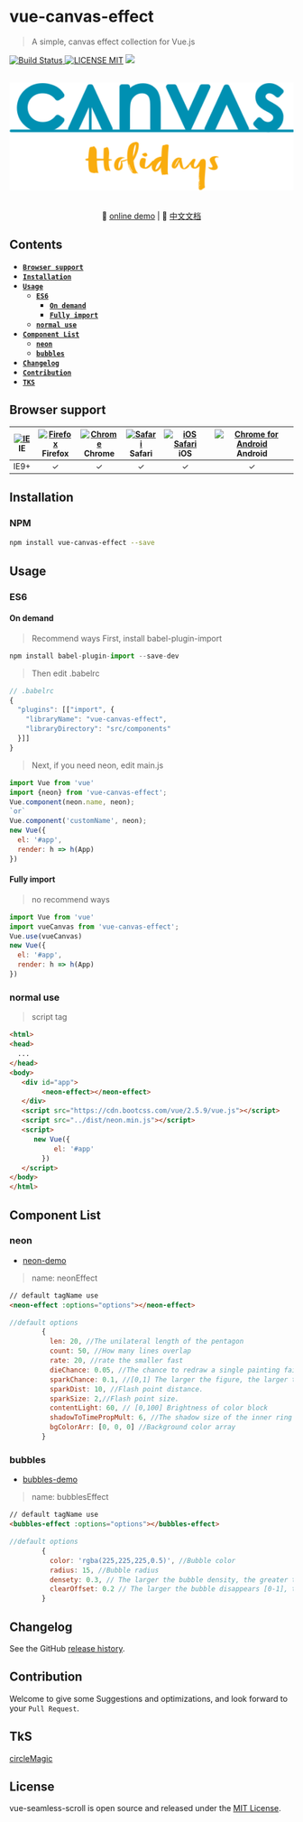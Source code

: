 # vue-canvas-effect
> A simple, canvas effect collection for Vue.js

[![Build Status](https://img.shields.io/appveyor/ci/gruntjs/grunt/master.svg) ![LICENSE MIT](https://img.shields.io/npm/l/express.svg)](https://www.npmjs.com/package/vue-canvas-effect) ![](https://img.shields.io/npm/v/vue-canvas-effect.svg)
                                                                      
<p align="center">
  <br>
  <img width="700" src="./document/canvas-logo.svg" alt="logo of vue-canvas-effect repository">
  <br>
  <br>
</p>
                                            
<p align="center">
    🌾 <a href="https://chenxuan0000.github.io/vue-canvas-effect/index.html">online demo</a> |
   📘 <a href="./document/README.md">中文文档</a> 
</p>
                                   
## Contents

- [**`Browser support`**](#browser-support)
- [**`Installation`**](#installation)
- [**`Usage`**](#usage)
    - [**`ES6`**](#es6)
        - [**`On demand`**](#on-demand)
        - [**`Fully import`**](#fully-import)
    - [**`normal use`**](#normal-use)
- [**`Component List`**](#component-list)
    - [**`neon`**](#neon)
    - [**`bubbles`**](#bubbles)
- [**`Changelog`**](#changelog)
- [**`Contribution`**](#contribution)
- [**`TKS`**](#tks)

## Browser support
| [<img src="https://raw.githubusercontent.com/godban/browsers-support-badges/master/src/images/edge.png" alt="IE" width="16px" height="16px" />](http://godban.github.io/browsers-support-badges/)</br>IE | [<img src="https://raw.githubusercontent.com/godban/browsers-support-badges/master/src/images/firefox.png" alt="Firefox" width="16px" height="16px" />](http://godban.github.io/browsers-support-badges/)</br>Firefox | [<img src="https://raw.githubusercontent.com/godban/browsers-support-badges/master/src/images/chrome.png" alt="Chrome" width="16px" height="16px" />](http://godban.github.io/browsers-support-badges/)</br>Chrome | [<img src="https://raw.githubusercontent.com/godban/browsers-support-badges/master/src/images/safari.png" alt="Safari" width="16px" height="16px" />](http://godban.github.io/browsers-support-badges/)</br>Safari | [<img src="https://raw.githubusercontent.com/godban/browsers-support-badges/master/src/images/safari-ios.png" alt="iOS Safari" width="16px" height="16px" />](http://godban.github.io/browsers-support-badges/)</br>iOS | [<img src="https://raw.githubusercontent.com/godban/browsers-support-badges/master/src/images/chrome-android.png" alt="Chrome for Android" width="16px" height="16px" />](http://godban.github.io/browsers-support-badges/)</br>Android |
|:---------:|:---------:|:---------:|:---------:|:---------:|:---------:|
| IE9+ | &check;| &check; | &check; | &check; | &check; | &check;

## Installation

### NPM

```bash
npm install vue-canvas-effect --save
```

## Usage
### ES6

#### On demand
> Recommend ways
> First, install babel-plugin-import

```javascript
npm install babel-plugin-import --save-dev
```

> Then edit .babelrc

```javascript
// .babelrc
{
  "plugins": [["import", {
    "libraryName": "vue-canvas-effect",
    "libraryDirectory": "src/components"
  }]]
}
```
> Next, if you need neon, edit main.js

```javascript
import Vue from 'vue'
import {neon} from 'vue-canvas-effect';
Vue.component(neon.name, neon);
`or`
Vue.component('customName', neon);
new Vue({
  el: '#app',
  render: h => h(App)
})
```

#### Fully import
> no recommend ways

```javascript
import Vue from 'vue'
import vueCanvas from 'vue-canvas-effect';
Vue.use(vueCanvas)
new Vue({
  el: '#app',
  render: h => h(App)
})
```

### normal use
> script tag

```html
<html>
<head>
  ...
</head>
<body>
   <div id="app">
        <neon-effect></neon-effect>
   </div>
   <script src="https://cdn.bootcss.com/vue/2.5.9/vue.js"></script>
   <script src="../dist/neon.min.js"></script>
   <script>
      new Vue({
           el: '#app'
        })
   </script>
</body>
</html>
```

## Component List
### neon
- [neon-demo](https://chenxuan0000.github.io/vue-canvas-effect/index.html#/router_1)
> name: neonEffect
```html
// default tagName use
<neon-effect :options="options"></neon-effect>
```
```javascript
//default options
        {
          len: 20, //The unilateral length of the pentagon
          count: 50, //How many lines overlap
          rate: 20, //rate the smaller fast
          dieChance: 0.05, //The chance to redraw a single painting failure.
          sparkChance: 0.1, //[0,1] The larger the figure, the larger the pentagon.
          sparkDist: 10, //Flash point distance.
          sparkSize: 2,//Flash point size.
          contentLight: 60, // [0,100] Brightness of color block
          shadowToTimePropMult: 6, //The shadow size of the inner ring of the pentagon.
          bgColorArr: [0, 0, 0] //Background color array
        }
```

### bubbles
- [bubbles-demo](https://chenxuan0000.github.io/vue-canvas-effect/index.html#/router_2)
> name: bubblesEffect
```html
// default tagName use
<bubbles-effect :options="options"></bubbles-effect>
```
```javascript
//default options
        {
          color: 'rgba(225,225,225,0.5)', //Bubble color
          radius: 15, //Bubble radius
          densety: 0.3, // The larger the bubble density, the greater the density (suggest no more than 1).
          clearOffset: 0.2 // The larger the bubble disappears [0-1], the longer it disappears.
        }
```

## Changelog
See the GitHub [release history](https://github.com/chenxuan0000/vue-canvas-effect/releases).

## Contribution
Welcome to give some Suggestions and optimizations, and look forward to your `Pull Request`.

## TkS
[circleMagic](https://github.com/FreAK19/circleMagic.js)

## License
vue-seamless-scroll is open source and released under the [MIT License](LICENSE).